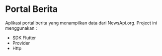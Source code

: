 # Portal Berita

Aplikasi portal berita yang menampilkan data dari NewsApi.org.
Project ini menggunakan :
- SDK Flutter
- Provider
- Http
